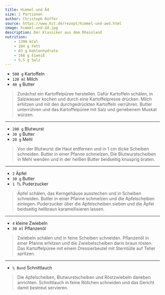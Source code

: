 ```yaml
---
title: Himmel und Äd
size: 2 Portionen
author: Christoph Rüffer
source: https://www.hit.de/rezept/himmel-und-aed.html
image: himmel-und-äd.jpg
description: Der Klassiker aus dem Rheinland
nutrition:
	- 1390 kCal
	- 104 g Fett
	- 83 g Kohlenhydrate
	- 168 g Eiweiß
	- 5,5 g Salz
---
```


* `500 g` Kartoffeln
* `120 ml` Milch
* `40 g` Butter

> Zunächst ein Kartoffelpüree herstellen. Dafür Kartoffeln schälen,
> in Salzwasser kochen und durch eine Kartoffelpresse drücken. Milch
> erhitzen und mit den durchgedrückten Kartoffeln verrühren. Butter
> unterrühren und das Kartoffelpüree mit Salz und geriebenem Muskat
> würzen.

---

* `280 g` Blutwurst
* `30 g` Butter
* `20 g` Mehl

> Von der Blutwurst die Haut entfernen und in 1 cm dicke Scheiben
> schneiden. Butter in einer Pfanne schmelzen. Die Blutwurstscheiben in
> Mehl wenden und in der heißen Butter beidseitig knusprig braten.

---

* `2` Äpfel
* `30 g` Butter
* `1 TL` Puderzucker

> Äpfel schälen, das Kerngehäuse ausstechen und in Scheiben schneiden.
> Butter in einer Pfanne schmelzen und die Apfelscheiben einlegen.
> Puderzucker über die Apfelscheiben sieben und die Äpfel beidseitig
> hellbraun karamellisieren lassen.

---

* `4` kleine Zwiebeln
* `30 ml` Pflanzenöl

> Zwiebeln schälen und in feine Scheiben schneiden. Pflanzenöl in
> einer Pfanne erhitzen und die Zwiebelscheiben darin braun rösten. Das
> Kartoffelpüree mit einem Dressierbeutel mit Sterntülle auf Teller
> spritzen.

---

* `½ Bund` Schnittlauch

> Die Apfelscheiben, Blutwurstscheiben und Röstzwiebeln daneben
> anrichten. Schnittlauch in feine Röllchen schneiden und das Gericht
> damit bestreut servieren.
